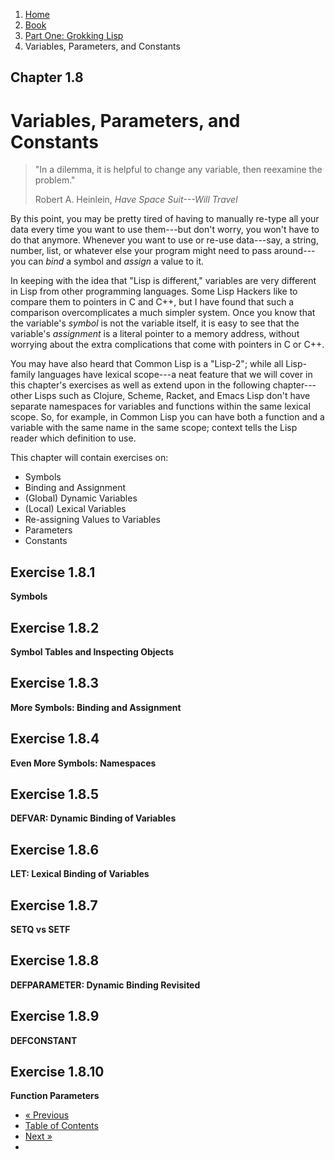 <ol class="breadcrumb">
  <li><a href="/">Home</a></li>
  <li><a href="/book/">Book</a></li>
  <li><a href="/book/1-0-0-overview/">Part One: Grokking Lisp</a></li>
  <li class="active">Variables, Parameters, and Constants</li>
</ol>

## Chapter 1.8

# Variables, Parameters, and Constants

> "In a dilemma, it is helpful to change any variable, then reexamine the problem."
> <footer>Robert A. Heinlein, <em>Have Space Suit---Will Travel</em></footer>

By this point, you may be pretty tired of having to manually re-type all your data every time you want to use them---but don't worry, you won't have to do that anymore.  Whenever you want to use or re-use data---say, a string, number, list, or whatever else your program might need to pass around---you can *bind* a symbol and *assign* a value to it.

In keeping with the idea that "Lisp is different," variables are very different in Lisp from other programming languages.  Some Lisp Hackers like to compare them to pointers in C and C++, but I have found that such a comparison overcomplicates a much simpler system.  Once you know that the variable's *symbol* is not the variable itself, it is easy to see that the variable's *assignment* is a literal pointer to a memory address, without worrying about the extra complications that come with pointers in C or C++.

You may have also heard that Common Lisp is a "Lisp-2"; while all Lisp-family languages have lexical scope---a neat feature that we will cover in this chapter's exercises as well as extend upon in the following chapter---other Lisps such as Clojure, Scheme, Racket, and Emacs Lisp don't have separate namespaces for variables and functions within the same lexical scope.  So, for example, in Common Lisp you can have both a function and a variable with the same name in the same scope; context tells the Lisp reader which definition to use.

This chapter will contain exercises on:

* Symbols
* Binding and Assignment
* (Global) Dynamic Variables
* (Local) Lexical Variables
* Re-assigning Values to Variables
* Parameters
* Constants

## Exercise 1.8.1

**Symbols**

## Exercise 1.8.2

**Symbol Tables and Inspecting Objects**

## Exercise 1.8.3

**More Symbols: Binding and Assignment**

## Exercise 1.8.4

**Even More Symbols: Namespaces**

## Exercise 1.8.5

**DEFVAR: Dynamic Binding of Variables**

## Exercise 1.8.6

**LET: Lexical Binding of Variables**

## Exercise 1.8.7

**SETQ vs SETF**

## Exercise 1.8.8

**DEFPARAMETER: Dynamic Binding Revisited**

## Exercise 1.8.9

**DEFCONSTANT**

## Exercise 1.8.10

**Function Parameters**



<ul class="pager">
  <li class="previous"><a href="/book/1-07-0-arrays/">&laquo; Previous</a></li>
  <li><a href="/book/">Table of Contents</a></li>
  <li class="next"><a href="/book/1-09-0-closures/">Next &raquo;</a><li>
</ul>
